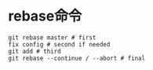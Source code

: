 # rebase命令

```shell
git rebase master # first
fix config # second if needed
git add # third
git rebase --continue / --abort # final
```

